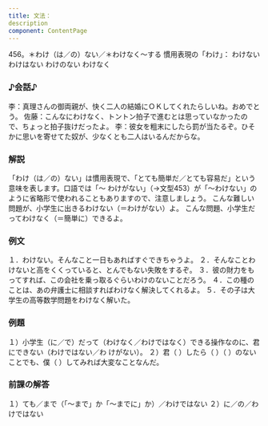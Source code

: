 ```yaml
---
title: 文法：
description
component: ContentPage
---
```



456。＊わけ（は／の）ない／＊わけなく～する
慣用表現の「わけ」： わけない
わけはない
わけのない
わけなく
### ♪会話♪
李：真理さんの御両親が、快く二人の結婚にＯＫしてくれたらしいね。おめでとう。
佐藤：こんなにわけなく、トントン拍子で進むとは思っていなかったので、ちょっと拍子抜けだったよ。
李：彼女を粗末にしたら罰が当たるぞ。ひそかに思いを寄せてた奴が、少なくとも二人はいるんだからな。
### 解説
「わけ（は／の）ない」は慣用表現で、「とても簡単だ／とても容易だ」という意味を表します。口語では「～ わけがない」（→文型453）が「～わけない」のように省略形で使われることもありますので、注意しましょう。
こんな難しい問題が、小学生に出きるわけない（＝わけがない）よ。 こんな問題、小学生だってわけなく（＝簡単に）できるよ。
### 例文
１．わけない。そんなこと一日もあればすぐできちゃうよ。
２．そんなことわけないと高をくくっていると、とんでもない失敗をするぞ。
３．彼の財力をもってすれば、この会社を乗っ取るぐらいわけのないことだろう。
４．この種のことは、あの弁護士に相談すればわけなく解決してくれるよ。
５．その子は大学生の高等数学問題をわけなく解いた。
### 例題
１）小学生（に／で）だって（わけなく／わけではなく）できる操作なのに、君にできない（わけではない／わ
けがない）。
２）君（ ）したら（ ）（ ）のないことでも、僕（ ）してみれば大変なことなんだ。
### 前課の解答
１）ても／まで（「～まで」か「～までに」か）／わけではない
２）に／の／わけではない
